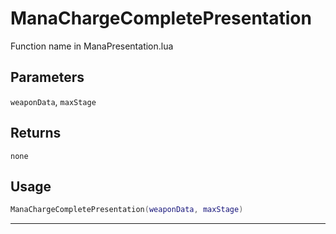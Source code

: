 # ManaChargeCompletePresentation
Function name in ManaPresentation.lua
## Parameters
`weaponData`, `maxStage`
## Returns
`none`
## Usage
```lua
ManaChargeCompletePresentation(weaponData, maxStage)
```
---
